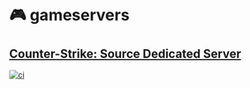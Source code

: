 # 🎮 gameservers

## [Counter-Strike: Source Dedicated Server](cstrike-srcds/README.md)

[![ci](https://github.com/paulomu/gameservers/actions/workflows/cstrike-srcds_ci.yml/badge.svg)](https://github.com/paulomu/gameservers/actions?query=workflow:%22GitHub%20CI:%20cstrike-srcds%22%20branch:master)
